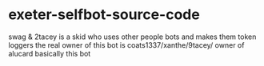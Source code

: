 # exeter-selfbot-source-code
swag & 2tacey is a skid who uses other people bots and makes them token loggers
the real owner of this bot is coats1337/xanthe/9tacey/ owner of alucard basically this bot 
